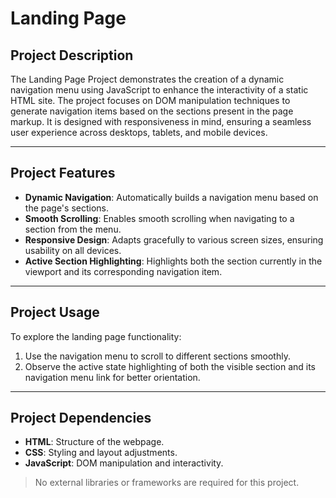 # Landing Page

## Project Description
The Landing Page Project demonstrates the creation of a dynamic navigation menu using JavaScript to enhance the interactivity of a static HTML site. The project focuses on DOM manipulation techniques to generate navigation items based on the sections present in the page markup. It is designed with responsiveness in mind, ensuring a seamless user experience across desktops, tablets, and mobile devices.

---

## Project Features
- **Dynamic Navigation**: Automatically builds a navigation menu based on the page's sections.
- **Smooth Scrolling**: Enables smooth scrolling when navigating to a section from the menu.
- **Responsive Design**: Adapts gracefully to various screen sizes, ensuring usability on all devices.
- **Active Section Highlighting**: Highlights both the section currently in the viewport and its corresponding navigation item.
  
---

## Project Usage
To explore the landing page functionality:
1. Use the navigation menu to scroll to different sections smoothly.
2. Observe the active state highlighting of both the visible section and its navigation menu link for better orientation.
   
---

## Project Dependencies
- **HTML**: Structure of the webpage.
- **CSS**: Styling and layout adjustments.
- **JavaScript**: DOM manipulation and interactivity.
> No external libraries or frameworks are required for this project.
